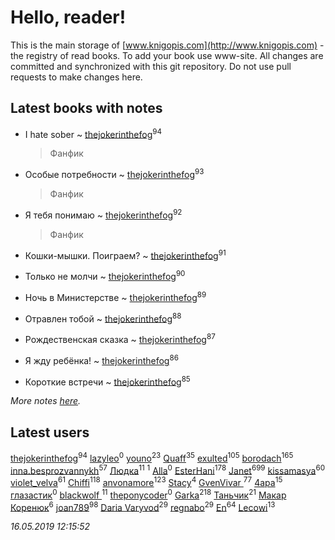 # Hello, reader!
This is the main storage of [www.knigopis.com](http://www.knigopis.com) - the registry of read books.
To add your book use www-site. All changes are committed and synchronized with this git repository.
Do not use pull requests to make changes here.


## Latest books with notes
* I hate sober ~ [thejokerinthefog](users/317/317244423-vkontakte)<sup>94</sup>
    > Фанфик

* Особые потребности ~ [thejokerinthefog](users/317/317244423-vkontakte)<sup>93</sup>
    > Фанфик

* Я тебя понимаю ~ [thejokerinthefog](users/317/317244423-vkontakte)<sup>92</sup>
    > Фанфик

* Кошки-мышки. Поиграем? ~ [thejokerinthefog](users/317/317244423-vkontakte)<sup>91</sup>

* Только не молчи ~ [thejokerinthefog](users/317/317244423-vkontakte)<sup>90</sup>

* Ночь в Министерстве ~ [thejokerinthefog](users/317/317244423-vkontakte)<sup>89</sup>

* Отравлен тобой ~ [thejokerinthefog](users/317/317244423-vkontakte)<sup>88</sup>

* Рождественская сказка ~ [thejokerinthefog](users/317/317244423-vkontakte)<sup>87</sup>

* Я жду ребёнка! ~ [thejokerinthefog](users/317/317244423-vkontakte)<sup>86</sup>

* Короткие встречи ~ [thejokerinthefog](users/317/317244423-vkontakte)<sup>85</sup>


_More notes [here](latest_books_with_notes.md)._


## Latest users
[thejokerinthefog](users/317/317244423-vkontakte)<sup>94</sup> 
[lazyleo](users/116/116845519572391639637-google)<sup>0</sup> 
[youno](users/302/302928912-vkontakte)<sup>23</sup> 
[Quaff](users/122/12267158-vkontakte)<sup>35</sup> 
[exulted](users/100/100599204551896265722-google)<sup>105</sup> 
[borodach](users/157/15706320-vkontakte)<sup>165</sup> 
[inna.besprozvannykh](users/733/73323849-yandex)<sup>57</sup> 
[Людка](users/111/111038749-vkontakte)<sup>11</sup> 
[](users/114/114792281744850455512-google)<sup>1</sup> 
[Alla](users/103/103352250712959229257-google)<sup>0</sup> 
[EsterHani](users/305/30558181-vkontakte)<sup>178</sup> 
[Janet](users/108/108113656204404967440-google)<sup>699</sup> 
[kissamasya](users/684/68439978-vkontakte)<sup>60</sup> 
[violet_velva](users/116/116961712580551399099-google)<sup>61</sup> 
[Chiffi](users/105/105831994080785626680-google)<sup>118</sup> 
[anvonamore](users/595/5957175-vkontakte)<sup>123</sup> 
[Stacy](users/309/30902475-vkontakte)<sup>4</sup> 
[GvenVivar ](users/158/158266434925901-facebook)<sup>77</sup> 
[4apa](users/117/117392596378069249667-google)<sup>15</sup> 
[глазастик](users/115/115257673890455357280-google)<sup>0</sup> 
[blackwolf ](users/236/236639644-vkontakte)<sup>11</sup> 
[theponycoder](users/195/195144442-vkontakte)<sup>0</sup> 
[Garka](users/115/115753719718250012620-google)<sup>218</sup> 
[Таньчик](users/209/2096581563762610-facebook)<sup>21</sup> 
[Макар Коренюк](users/126/126368737-vkontakte)<sup>6</sup> 
[joan789](users/240/2401650-vkontakte)<sup>98</sup> 
[Daria Varyvod](users/829/829893410524253-facebook)<sup>29</sup> 
[regnabo](users/870/870059322-yandex)<sup>29</sup> 
[En](users/333/333646551-vkontakte)<sup>64</sup> 
[Lecowi](users/521/521873425-vkontakte)<sup>13</sup> 


_16.05.2019 12:15:52_
